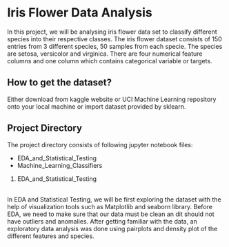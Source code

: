 # Iris Flower Data Analysis
In this project, we will be analysing iris flower data set to classify different species into their respective classes. The iris flower dataset consists of 150 entries from 3 different species, 50 samples from each specie. The species are setosa, versicolor and virginica. There are four numerical feature columns and one column which contains categorical variable or targets.

## How to get the dataset?
Either download from kaggle website or UCI Machine Learning repository onto your local machine or import dataset provided by sklearn. 

## Project Directory 
The project directory consists of following jupyter notebook files:
* EDA_and_Statistical_Testing 
* Machine_Learning_Classifiers

1. EDA_and_Statistical_Testing
<br>
In EDA and Statistical Testing, we will be first exploring the dataset with the help of visualization tools such as Matplotlib and seaborn library. Before EDA, we need to make sure that our data must be clean an dit should not have outliers and anomalies. After getting familiar with the data, an exploratory data analysis was done using pairplots and density plot of the different features and species. 



